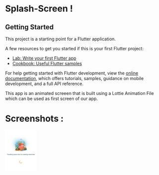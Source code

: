 # Splash-Screen !

## Getting Started

This project is a starting point for a Flutter application.

A few resources to get you started if this is your first Flutter project:

- [Lab: Write your first Flutter app](https://docs.flutter.dev/get-started/codelab)
- [Cookbook: Useful Flutter samples](https://docs.flutter.dev/cookbook)

For help getting started with Flutter development, view the
[online documentation](https://docs.flutter.dev/), which offers tutorials,
samples, guidance on mobile development, and a full API reference.

This app is an animated screeen that is built using a Lottie Animation File which can be used as first screen of our app.

# Screenshots :


<html>
  <body>
    <img src="https://github.com/OmkarMGhanekar/SplashScreenFlutter/blob/master/assets/imagescreen.JPG" width=20%, height= 20%/>
  </body>
</html>
